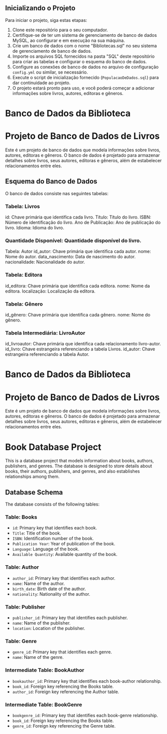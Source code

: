 
## Inicializando o Projeto

Para iniciar o projeto, siga estas etapas:

1. Clone este repositório para o seu computador.
2. Certifique-se de ter um sistema de gerenciamento de banco de dados MySQL, ao configurar e em execução na sua máquina.
3. Crie um banco de dados com o nome "Bibliotecas.sql" no seu sistema de gerenciamento de banco de dados.
4. Importe os arquivos SQL fornecidos na pasta "SQL" deste repositório para criar as tabelas e configurar o esquema do banco de dados.
5. Configure as conexões de banco de dados no arquivo de configuração `config.yml` ou similar, se necessário.
6. Execute o script de inicialização fornecido (`PopulacaoDeDados.sql`) para dar continuidade ao projeto.
7. O projeto estará pronto para uso, e você poderá começar a adicionar informações sobre livros, autores, editoras e gêneros.


# Banco de Dados da Biblioteca
# Projeto de Banco de Dados de Livros
Este é um projeto de banco de dados que modela informações sobre livros, autores, editoras e gêneros. O banco de dados é projetado para armazenar detalhes sobre livros, seus autores, editoras e gêneros, além de estabelecer relacionamentos entre eles.

## Esquema do Banco de Dados
O banco de dados consiste nas seguintes tabelas:

### Tabela: Livros
id: Chave primária que identifica cada livro.
Título: Título do livro.
ISBN: Número de identificação do livro.
Ano de Publicação: Ano de publicação do livro.
Idioma: Idioma do livro.

### Quantidade Disponível: Quantidade disponível do livro.
Tabela: Autor
id_autor: Chave primária que identifica cada autor.
nome: Nome do autor.
data_nascimento: Data de nascimento do autor.
nacionalidade: Nacionalidade do autor.

### Tabela: Editora
id_editora: Chave primária que identifica cada editora.
nome: Nome da editora.
localização: Localização da editora.

### Tabela: Gênero
id_gênero: Chave primária que identifica cada gênero.
nome: Nome do gênero.

### Tabela Intermediária: LivroAutor
id_livroautor: Chave primária que identifica cada relacionamento livro-autor.
id_livro: Chave estrangeira referenciando a tabela Livros.
id_autor: Chave estrangeira referenciando a tabela Autor.


# Banco de Dados da Biblioteca
# Projeto de Banco de Dados de Livros

Este é um projeto de banco de dados que modela informações sobre livros, autores, editoras e gêneros. O banco de dados é projetado para armazenar detalhes sobre livros, seus autores, editoras e gêneros, além de estabelecer relacionamentos entre eles.

# Book Database Project

This is a database project that models information about books, authors, publishers, and genres. The database is designed to store details about books, their authors, publishers, and genres, and also establishes relationships among them.

## Database Schema

The database consists of the following tables:

### Table: Books
- `id`: Primary key that identifies each book.
- `Title`: Title of the book.
- `ISBN`: Identification number of the book.
- `Publication Year`: Year of publication of the book.
- `Language`: Language of the book.
- `Available Quantity`: Available quantity of the book.

### Table: Author
- `author_id`: Primary key that identifies each author.
- `name`: Name of the author.
- `birth_date`: Birth date of the author.
- `nationality`: Nationality of the author.

### Table: Publisher
- `publisher_id`: Primary key that identifies each publisher.
- `name`: Name of the publisher.
- `location`: Location of the publisher.

### Table: Genre
- `genre_id`: Primary key that identifies each genre.
- `name`: Name of the genre.

### Intermediate Table: BookAuthor
- `bookauthor_id`: Primary key that identifies each book-author relationship.
- `book_id`: Foreign key referencing the Books table.
- `author_id`: Foreign key referencing the Author table.

### Intermediate Table: BookGenre
- `bookgenre_id`: Primary key that identifies each book-genre relationship.
- `book_id`: Foreign key referencing the Books table.
- `genre_id`: Foreign key referencing the Genre table.
